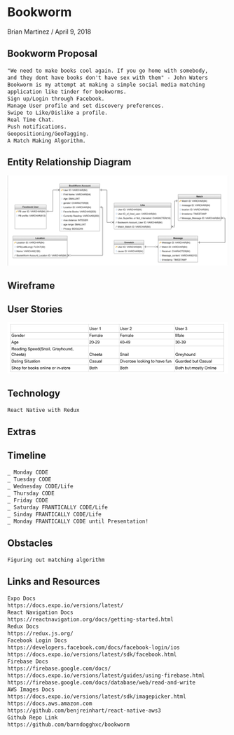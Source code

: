 # Bookworm

Brian Martinez / April 9, 2018 

## Bookworm Proposal  
	"We need to make books cool again. If you go home with somebody,
	and they dont have books don't have sex with them" - John Waters
	Bookworm is my attempt at making a simple social media matching application like tinder for bookworms. 
	Sign up/Login through Facebook.
	Manage User profile and set discovery preferences.
	Swipe to Like/Dislike a profile.
	Real Time Chat.
	Push notifications.
	Geopositioning/GeoTagging.
	A Match Making Algorithm.


## Entity Relationship Diagram
![imagename](./assets/BookWormERD.png)


## Wireframe 


## User Stories  
![imagename](./assets/BookWormUserStories.png)

## Technology

	React Native with Redux

## Extras

## Timeline
    _ Monday CODE
    _ Tuesday CODE
    _ Wednesday CODE/Life
    _ Thursday CODE
    _ Friday CODE
    _ Saturday FRANTICALLY CODE/Life
    _ Sinday FRANTICALLY CODE/Life
    _ Monday FRANTICALLY CODE until Presentation!

## Obstacles
	Figuring out matching algorithm

## Links and Resources  
	Expo Docs 
	https://docs.expo.io/versions/latest/
	React Navigation Docs
	https://reactnavigation.org/docs/getting-started.html
	Redux Docs
	https://redux.js.org/
	Facebook Login Docs
	https://developers.facebook.com/docs/facebook-login/ios
	https://docs.expo.io/versions/latest/sdk/facebook.html
	Firebase Docs
	https://firebase.google.com/docs/
	https://docs.expo.io/versions/latest/guides/using-firebase.html
	https://firebase.google.com/docs/database/web/read-and-write
	AWS Images Docs
	https://docs.expo.io/versions/latest/sdk/imagepicker.html
	https://docs.aws.amazon.com
	https://github.com/benjreinhart/react-native-aws3
	Github Repo Link
	https://github.com/barndogghxc/bookworm
